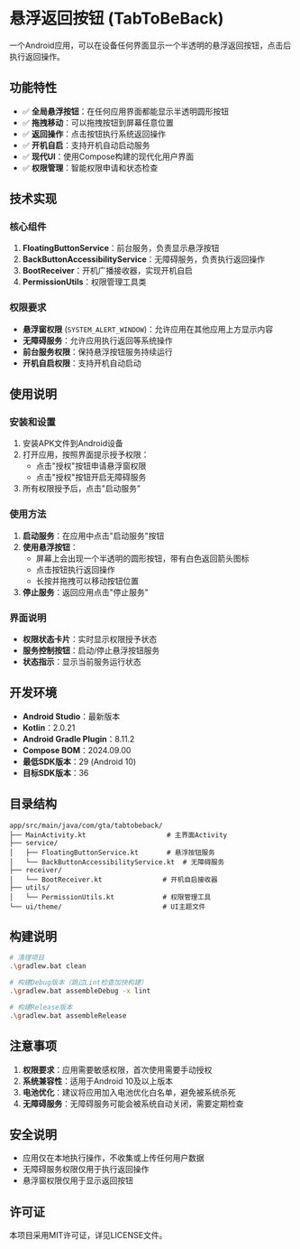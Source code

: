 # 悬浮返回按钮 (TabToBeBack)

一个Android应用，可以在设备任何界面显示一个半透明的悬浮返回按钮，点击后执行返回操作。

## 功能特性

- ✅ **全局悬浮按钮**：在任何应用界面都能显示半透明圆形按钮
- ✅ **拖拽移动**：可以拖拽按钮到屏幕任意位置
- ✅ **返回操作**：点击按钮执行系统返回操作
- ✅ **开机自启**：支持开机自动启动服务
- ✅ **现代UI**：使用Compose构建的现代化用户界面
- ✅ **权限管理**：智能权限申请和状态检查

## 技术实现

### 核心组件

1. **FloatingButtonService**：前台服务，负责显示悬浮按钮
2. **BackButtonAccessibilityService**：无障碍服务，负责执行返回操作
3. **BootReceiver**：开机广播接收器，实现开机自启
4. **PermissionUtils**：权限管理工具类

### 权限要求

- **悬浮窗权限** (`SYSTEM_ALERT_WINDOW`)：允许应用在其他应用上方显示内容
- **无障碍服务**：允许应用执行返回等系统操作
- **前台服务权限**：保持悬浮按钮服务持续运行
- **开机自启权限**：支持开机自动启动

## 使用说明

### 安装和设置

1. 安装APK文件到Android设备
2. 打开应用，按照界面提示授予权限：
   - 点击"授权"按钮申请悬浮窗权限
   - 点击"授权"按钮开启无障碍服务
3. 所有权限授予后，点击"启动服务"

### 使用方法

1. **启动服务**：在应用中点击"启动服务"按钮
2. **使用悬浮按钮**：
   - 屏幕上会出现一个半透明的圆形按钮，带有白色返回箭头图标
   - 点击按钮执行返回操作
   - 长按并拖拽可以移动按钮位置
3. **停止服务**：返回应用点击"停止服务"

### 界面说明

- **权限状态卡片**：实时显示权限授予状态
- **服务控制按钮**：启动/停止悬浮按钮服务
- **状态指示**：显示当前服务运行状态

## 开发环境

- **Android Studio**：最新版本
- **Kotlin**：2.0.21
- **Android Gradle Plugin**：8.11.2
- **Compose BOM**：2024.09.00
- **最低SDK版本**：29 (Android 10)
- **目标SDK版本**：36

## 目录结构

```
app/src/main/java/com/gta/tabtobeback/
├── MainActivity.kt                    # 主界面Activity
├── service/
│   ├── FloatingButtonService.kt       # 悬浮按钮服务
│   └── BackButtonAccessibilityService.kt  # 无障碍服务
├── receiver/
│   └── BootReceiver.kt               # 开机自启接收器
├── utils/
│   └── PermissionUtils.kt            # 权限管理工具
└── ui/theme/                         # UI主题文件
```

## 构建说明

```bash
# 清理项目
.\gradlew.bat clean

# 构建Debug版本（跳过Lint检查加快构建）
.\gradlew.bat assembleDebug -x lint

# 构建Release版本
.\gradlew.bat assembleRelease
```

## 注意事项

1. **权限要求**：应用需要敏感权限，首次使用需要手动授权
2. **系统兼容性**：适用于Android 10及以上版本
3. **电池优化**：建议将应用加入电池优化白名单，避免被系统杀死
4. **无障碍服务**：无障碍服务可能会被系统自动关闭，需要定期检查

## 安全说明

- 应用仅在本地执行操作，不收集或上传任何用户数据
- 无障碍服务权限仅用于执行返回操作
- 悬浮窗权限仅用于显示返回按钮

## 许可证

本项目采用MIT许可证，详见LICENSE文件。
